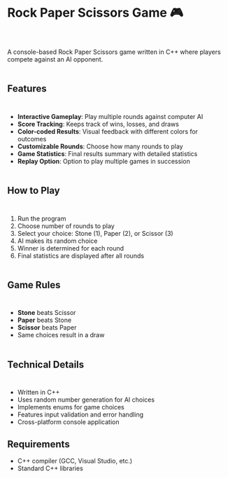 # Rock Paper Scissors Game 🎮<br><br>

A console-based Rock Paper Scissors game written in C++ where players compete against an AI opponent.<br><br>

## Features<br><br>

- **Interactive Gameplay**: Play multiple rounds against computer AI<br>
- **Score Tracking**: Keeps track of wins, losses, and draws<br>
- **Color-coded Results**: Visual feedback with different colors for outcomes<br> 
- **Customizable Rounds**: Choose how many rounds to play<br>
- **Game Statistics**: Final results summary with detailed statistics<br>
- **Replay Option**: Option to play multiple games in succession<br><br>

## How to Play<br><br>

1. Run the program<br>
2. Choose number of rounds to play<br>
3. Select your choice: Stone (1), Paper (2), or Scissor (3)<br>
4. AI makes its random choice<br>
5. Winner is determined for each round<br>
6. Final statistics are displayed after all rounds<br><br>

## Game Rules<br><br>

- **Stone** beats Scissor<br>
- **Paper** beats Stone  <br>
- **Scissor** beats Paper<br>
- Same choices result in a draw<br><br>

## Technical Details<br><br>

- Written in C++<br>
- Uses random number generation for AI choices<br>
- Implements enums for game choices<br>
- Features input validation and error handling<br>
- Cross-platform console application<br>

## Requirements

- C++ compiler (GCC, Visual Studio, etc.)
- Standard C++ libraries

